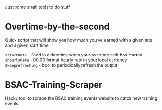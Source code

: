 Just some small tools to do stuff

# Overtime-by-the-second

Quick script that will show you how much you've earned with a given rate and a given start time.

`$startDate` - Feed in a datetime when your overtime shift has started
`$hourlyRate` - 00.00 format hourly rate in your local currency
`$keeprefreshing` - bool to periodically refresh the output

# BSAC-Training-Scraper

Hacky tool to scrape the BSAC training events website to catch new training events.